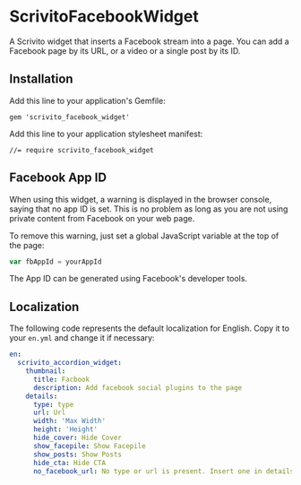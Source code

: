 # ScrivitoFacebookWidget

A Scrivito widget that inserts a Facebook stream into a page. You can add a Facebook page by its URL, or a video or a single post by its ID.

## Installation

Add this line to your application's Gemfile:

    gem 'scrivito_facebook_widget'

Add this line to your application stylesheet manifest:

    //= require scrivito_facebook_widget

## Facebook App ID

When using this widget, a warning is displayed in the browser console, saying that no app ID is set. This is no problem as long as you are not using private content from Facebook on your web page.

To remove this warning, just set a global JavaScript variable at the top of the page:

```javascript
var fbAppId = yourAppId
```

The App ID can be generated using Facebook's developer tools.

## Localization

The following code represents the default localization for English. Copy it to your `en.yml` and change it if necessary:

```yaml
en:
  scrivito_accordion_widget:
    thumbnail:
      title: Facbook
      description: Add facebook social plugins to the page
    details:
      type: type
      url: Url
      width: 'Max Width'
      height: 'Height'
      hide_cover: Hide Cover
      show_facepile: Show Facepile
      show_posts: Show Posts
      hide_cta: Hide CTA
      no_facebook_url: No type or url is present. Insert one in details view.
```
